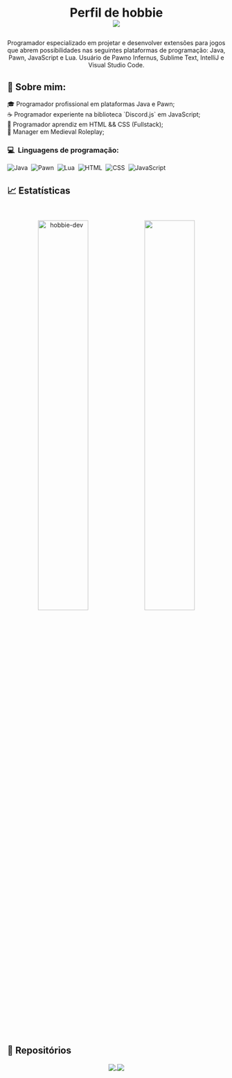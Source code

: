 # <p align="center">Perfil de hobbie<br /><img src="https://komarev.com/ghpvc/?username=hobbie-dev1619&color=blueviolet&style=flat-square&label=Profile+Views" /></p>
<p align="center">Programador especializado em projetar e desenvolver extensões para jogos que abrem possibilidades nas seguintes plataformas de programação: Java, Pawn, JavaScript e Lua. Usuário de Pawno Infernus, Sublime Text, IntelliJ e Visual Studio Code.</p>

## 🧑 Sobre mim:
<p>
🎓 Programador profissional em plataformas Java e Pawn;<br>
☕ Programador experiente na biblioteca `Discord.js` em JavaScript;<br>
🧩 Programador aprendiz em HTML && CSS (Fullstack);<br>
🧱 Manager em Medieval Roleplay;<br>
</p>

### 💻 &nbsp;Linguagens de programação:
![Java](https://img.shields.io/badge/java-%23ED8B00.svg?style=for-the-badge&logo=java&logoColor=white)&nbsp;
![Pawn](https://img.shields.io/badge/pawn-%238A0707.svg?style=for-the-badge&logo=pawn&logoColor=white)&nbsp;
![Lua](https://img.shields.io/badge/lua-%232C2D72.svg?style=for-the-badge&logo=lua&logoColor=white)&nbsp;
![HTML](https://img.shields.io/badge/html-%232C2D72.svg?style=for-the-badge&logo=html&logoColor=white)&nbsp;
![CSS](https://img.shields.io/badge/css-%232C2D72.svg?style=for-the-badge&logo=css&logoColor=white)&nbsp;
![JavaScript](https://img.shields.io/badge/javascript-%23323330.svg?style=for-the-badge&logo=javascript&logoColor=%23F7DF1E)&nbsp;

## 📈 Estatísticas

<br/>
<p align="center">
  <img width="48%" src="https://github-readme-stats.vercel.app/api?username=hobbie-dev&count_private=true&theme=dark&show_icons=true" alt="hobbie-dev" />
  <img width="48%" src="https://github-readme-streak-stats.herokuapp.com/?user=hobbie-dev&hide_border=true&theme=dark&show_icons=true" />
</p>

## 📕 Repositórios

<p align="center">
	<a href="https://github.com/hobbie-dev/minecraft-bot-javascript/">
		<img align="center" src="https://github-readme-stats.vercel.app/api/pin/?username=hobbie-dev&repo=minecraft-bot-javascript&hide_border=true&theme=dark&show_icons=true" />
	</a>
	<a href="https://github.com/hobbie-dev/ban-js">
		<img align="center" src="https://github-readme-stats.vercel.app/api/pin/?username=hobbie-dev&repo=ban-js&hide_border=true&theme=dark&show_icons=true" />
	</a>
</p>
